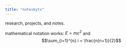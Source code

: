 ```yaml
---
title: "notesbyts"
---
```


research, projects, and notes.

mathematical notation works: $E = mc^2$ and $$\sum_{i=1}^{n} i = \frac{n(n+1)}{2}$$
